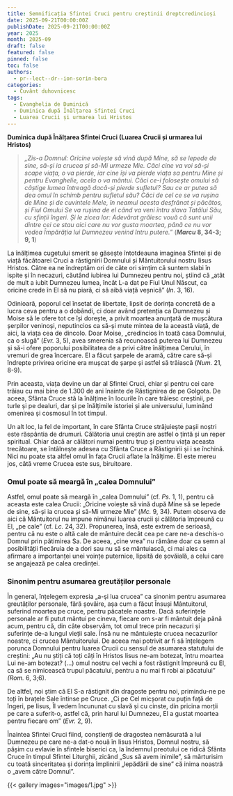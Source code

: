 ```yaml
---
title: Semnificația Sfintei Cruci pentru creștinii dreptcredincioși
date: 2025-09-21T00:00:00Z
publishDate: 2025-09-21T00:00:00Z
year: 2025
month: 2025-09
draft: false
featured: false
pinned: false
toc: false
authors:
  - pr--lect--dr--ion-sorin-bora
categories:
  - Cuvânt duhovnicesc
tags:
  - Evanghelia de Duminică
  - Duminica după Înălțarea Sfintei Cruci
  - Luarea Crucii și urmarea lui Hristos
---
```

**Duminica după Înălțarea Sfintei Cruci (Luarea Crucii și urmarea lui Hristos)**

> _„Zis-a Domnul: Oricine voiește să vină după Mine, să se lepede de sine, să-și ia crucea și să-Mi urmeze Mie. Căci cine va voi să-și scape viața, o va pierde, iar cine își va pierde viața sa pentru Mine și pentru Evanghelie, acela o va mântui. Căci ce-i folosește omului să câștige lumea întreagă dacă-și pierde sufletul? Sau ce ar putea să dea omul în schimb pentru sufletul său? Căci de cel ce se va rușina de Mine și de cuvintele Mele, în neamul acesta desfrânat și păcătos, și Fiul Omului Se va rușina de el când va veni întru slava Tatălui Său, cu sfinții îngeri. Și le zicea lor: Adevărat grăiesc vouă că sunt unii dintre cei ce stau aici care nu vor gusta moartea, până ce nu vor vedea Împărăția lui Dumnezeu venind întru putere.”_ (**_Marcu_ 8, 34-3; 9, 1**)

La înălțimea cugetului smerit se găsește întotdeauna imaginea Sfintei și de viață făcătoarei Cruci a răstignirii Domnului și Mântuitorului nostru Iisus Hristos. Către ea ne îndreptăm ori de câte ori simțim că suntem slabi în ispite și în necazuri, căutând iubirea lui Dumnezeu pentru noi, știind că „atât de mult a iubit Dumnezeu lumea, încât L-a dat pe Fiul Unul Născut, ca oricine crede în El să nu piară, ci să aibă viață veșnică” (_In._ 3, 16).

Odinioară, poporul cel însetat de libertate, lipsit de dorința concretă de a lucra ceva pentru a o dobândi, ci doar având pretenția ca Dumnezeu și Moise să le ofere tot ce își dorește, a privit moartea anunțată de mușcătura șerpilor veninoși, neputincios ca să-și mute mintea de la această viață, de aici, la viața cea de dincolo. Doar Moise, „credincios în toată casa Domnului, ca o slugă” (_Evr._ 3, 5), avea smerenia să recunoască puterea lui Dumnezeu și să-i ofere poporului posibilitatea de a privi către înălțimea Cerului, în vremuri de grea încercare. El a făcut șarpele de aramă, către care să-și îndrepte privirea oricine era mușcat de șarpe și astfel să trăiască (_Num._ 21, 8-9).

Prin aceasta, viața devine un dar al Sfintei Cruci, chiar și pentru cei care trăiau cu mai bine de 1.300 de ani înainte de Răstignirea de pe Golgota. De aceea, Sfânta Cruce stă la înălțime în locurile în care trăiesc creștinii, pe turle și pe dealuri, dar și pe înălțimile istoriei și ale universului, luminând omenirea și cosmosul în tot timpul.

Un alt loc, la fel de important, în care Sfânta Cruce străjuiește pașii noștri este răspântia de drumuri. Călătoria unui creștin are astfel o țintă și un reper spiritual. Chiar dacă ar călători numai pentru trup și pentru viața aceasta trecătoare, se întâlnește adesea cu Sfânta Cruce a Răstignirii și i se închină. Nici nu poate sta altfel omul în fața Crucii aflate la înălțime. El este mereu jos, câtă vreme Crucea este sus, biruitoare.

### Omul poate să meargă în „calea Domnului”

Astfel, omul poate să meargă în „calea Domnului” (cf. _Ps._ 1, 1), pentru că aceasta este calea Crucii: „Oricine voiește să vină după Mine să se lepede de sine, să-și ia crucea și să-Mi urmeze Mie” (_Mc._ 9, 34). Putem observa de aici că Mântuitorul nu impune nimănui luarea crucii și călătoria împreună cu El, „pe cale” (cf. _Lc._ 24, 32). Propunerea, însă, este extrem de serioasă, pentru că nu este o altă cale de mântuire decât cea pe care ne-a deschis-o Domnul prin pătimirea Sa. De aceea, „cine vrea” nu rămâne doar ca semn al posibilității fiecăruia de a dori sau nu să se mântuiască, ci mai ales ca afirmare a importanței unei voințe puternice, lipsită de șovăială, a celui care se angajează pe calea credinței.

### Sinonim pentru asumarea greutăților personale

În general, înțelegem expresia „a-și lua crucea” ca sinonim pentru asumarea greutăților personale, fără șovăire, așa cum a făcut Însuși Mântuitorul, suferind moartea pe cruce, pentru păcatele noastre. Dacă suferințele personale ar fi putut mântui pe cineva, fiecare om s-ar fi mântuit deja până acum, pentru că, din câte observăm, tot omul trece prin necazuri și suferințe de-a lungul vieții sale. Însă nu ne mântuiește crucea necazurilor noastre, ci crucea Mântuitorului. De aceea mai potrivit ar fi să înțelegem porunca Domnului pentru luarea Crucii cu sensul de asumarea statutului de creștini: „Au nu știți că toți câți în Hristos Iisus ne-am botezat, întru moartea Lui ne-am botezat? (…) omul nostru cel vechi a fost răstignit împreună cu El, ca să se nimicească trupul păcatului, pentru a nu mai fi robi ai păcatului” _(Rom._ 6, 3;6).

De altfel, noi știm că El S-a răstignit din dragoste pentru noi, primindu-ne pe toți în brațele Sale întinse pe Cruce. „Ci pe Cel micșorat cu puțin față de îngeri, pe Iisus, Îl vedem încununat cu slavă și cu cinste, din pricina morții pe care a suferit-o, astfel că, prin harul lui Dumnezeu, El a gustat moartea pentru fiecare om” (_Evr._ 2, 9).

Înaintea Sfintei Cruci fiind, conștienți de dragostea nemăsurată a lui Dumnezeu pe care ne-a dat-o nouă în Iisus Hristos, Domnul nostru, să pășim cu evlavie în sfintele biserici ca, la îndemnul preotului ce ridică Sfânta Cruce în timpul Sfintei Liturghii, zicând „Sus să avem inimile”, să mărturisim cu toată sinceritatea și dorința împlinirii „lepădării de sine” că inima noastră o „avem către Domnul”.

{{< gallery images="images/1.jpg" >}}